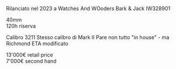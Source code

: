 Rilanciato nel 2023 a Watches And WOoders
Bark & Jack
IW328901 

40mm <br>
120h riserva

Calibro 3211
Stesso calibro di Mark II
Pare non tutto "in house" - ma Richmond ETA modificato

13'000€ retail price <br>
7'000€ second hand
